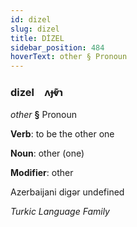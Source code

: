 ```yaml
---
id: dizel
slug: dizel
title: DİZEL
sidebar_position: 484
hoverText: other § Pronoun
---
```


### dizel&emsp;<span kind="abugida">ʌɟⱴ͊ɿ</span>

*other* **§** Pronoun

**Verb**: to be the other one

**Noun**: other (one)

**Modifier**: other

Azerbaijani digər undefined

*Turkic Language Family*